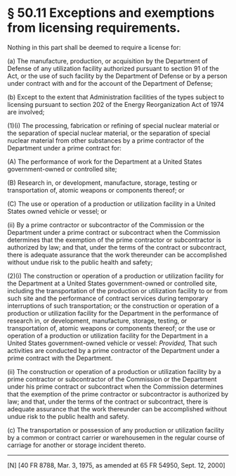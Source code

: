 # § 50.11   Exceptions and exemptions from licensing requirements.

Nothing in this part shall be deemed to require a license for:


(a) The manufacture, production, or acquisition by the Department of Defense of any utilization facility authorized pursuant to section 91 of the Act, or the use of such facility by the Department of Defense or by a person under contract with and for the account of the Department of Defense;


(b) Except to the extent that Administration facilities of the types subject to licensing pursuant to section 202 of the Energy Reorganization Act of 1974 are involved;


(1)(i) The processing, fabrication or refining of special nuclear material or the separation of special nuclear material, or the separation of special nuclear material from other substances by a prime contractor of the Department under a prime contract for:


(A) The performance of work for the Department at a United States government-owned or controlled site;


(B) Research in, or development, manufacture, storage, testing or transportation of, atomic weapons or components thereof; or


(C) The use or operation of a production or utilization facility in a United States owned vehicle or vessel; or


(ii) By a prime contractor or subcontractor of the Commission or the Department under a prime contract or subcontract when the Commission determines that the exemption of the prime contractor or subcontractor is authorized by law; and that, under the terms of the contract or subcontract, there is adequate assurance that the work thereunder can be accomplished without undue risk to the public health and safety;


(2)(i) The construction or operation of a production or utilization facility for the Department at a United States government-owned or controlled site, including the transportation of the production or utilization facility to or from such site and the performance of contract services during temporary interruptions of such transportation; or the construction or operation of a production or utilization facility for the Department in the performance of research in, or development, manufacture, storage, testing, or transportation of, atomic weapons or components thereof; or the use or operation of a production or utilization facility for the Department in a United States government-owned vehicle or vessel: *Provided,* That such activities are conducted by a prime contractor of the Department under a prime contract with the Department.


(ii) The construction or operation of a production or utilization facility by a prime contractor or subcontractor of the Commission or the Department under his prime contract or subcontract when the Commission determines that the exemption of the prime contractor or subcontractor is authorized by law; and that, under the terms of the contract or subcontract, there is adequate assurance that the work thereunder can be accomplished without undue risk to the public health and safety.


(c) The transportation or possession of any production or utilization facility by a common or contract carrier or warehousemen in the regular course of carriage for another or storage incident thereto.



---

[N] [40 FR 8788, Mar. 3, 1975, as amended at 65 FR 54950, Sept. 12, 2000]




